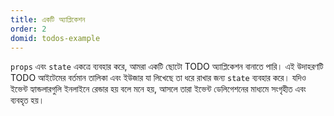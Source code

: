 ```yaml
---
title: একটি অ্যাপ্লিকেশন
order: 2
domid: todos-example
---
```


`props` এবং `state` একত্রে ব্যবহার করে, আমরা একটি ছোটো TODO অ্যাপ্লিকেশন বানাতে পারি। এই উদাহরণটি TODO আইটেমের বর্তমান তালিকা এবং ইউজার যা লিখেছে তা ধরে রাখার জন্য `state` ব্যবহার করে। যদিও ইভেন্ট হ্যান্ডলারগুলি ইনলাইনে রেন্ডার হয় বলে মনে হয়, আসলে তারা ইভেন্ট ডেলিগেশনের মাধ্যমে সংগৃহীত এবং ব্যবহৃত হয়।
